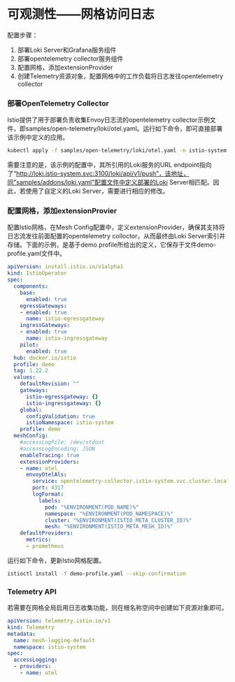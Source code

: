 # 可观测性——网格访问日志



配置步骤：

1. 部署Loki Server和Grafana服务组件
2. 部署opentelemetry collector服务组件
3. 配置网格，添加extensionProvider
4. 创建Telemetry资源对象，配置网格中的工作负载将日志发往opentelemetry collector



### 部署OpenTelemetry Collector

Istio提供了用于部署负责收集Envoy日志流的opentelemetry collector示例文件，即samples/open-telemetry/loki/otel.yaml。运行如下命令，即可直接部署该示例中定义的应用。

```bash
kubectl apply -f samples/open-telemetry/loki/otel.yaml -n istio-system
```

需要注意的是，该示例的配置中，其所引用的Loki服务的URL endpoint指向了“http://loki.istio-system.svc:3100/loki/api/v1/push”，该地址，同"samples/addons/loki.yaml"配置文件中定义部署的Loki Server相匹配。因此，若使用了自定义的Loki Server，需要进行相应的修改。



### 配置网格，添加extensionProvier

配置Istio网格，在Mesh Config配置中，定义extensionProvider，确保其支持将日志流发往前面配置的opentelemetry colloctor，从而最终由Loki Server索引并存储。下面的示例，是基于demo profile所给出的定义，它保存于文件demo-profile.yaml文件中。

```yaml
apiVersion: install.istio.io/v1alpha1
kind: IstioOperator
spec:
  components:
    base:
      enabled: true
    egressGateways:
    - enabled: true
      name: istio-egressgateway
    ingressGateways:
    - enabled: true
      name: istio-ingressgateway
    pilot:
      enabled: true
  hub: docker.io/istio
  profile: demo
  tag: 1.22.2
  values:
    defaultRevision: ""
    gateways:
      istio-egressgateway: {}
      istio-ingressgateway: {}
    global:
      configValidation: true
      istioNamespace: istio-system
    profile: demo
  meshConfig:
    #accessLogFile: /dev/stdout
    #accessLogEncoding: JSON
    enableTracing: true
    extensionProviders:
    - name: otel
      envoyOtelAls:
        service: opentelemetry-collector.istio-system.svc.cluster.local
        port: 4317
        logFormat:
          labels:
            pod: "%ENVIRONMENT(POD_NAME)%"
            namespace: "%ENVIRONMENT(POD_NAMESPACE)%"
            cluster: "%ENVIRONMENT(ISTIO_META_CLUSTER_ID)%"
            mesh: "%ENVIRONMENT(ISTIO_META_MESH_ID)%"
    defaultProviders:
      metrics:
      - prometheus
```

运行如下命令，更新Istio网格配置。

```bash
istioctl install -f demo-profile.yaml --skip-confirmation
```



### Telemetry API

若需要在网格全局启用日志收集功能，则在根名称空间中创建如下资源对象即可。

```yaml
apiVersion: telemetry.istio.io/v1
kind: Telemetry
metadata:
  name: mesh-logging-default
  namespace: istio-system
spec:
  accessLogging:
  - providers:
    - name: otel
```























